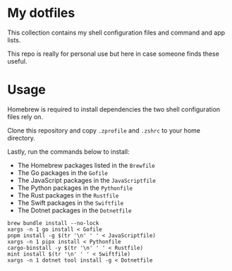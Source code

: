 # My dotfiles

This collection contains my shell configuration files and command and app lists.

This repo is really for personal use but here in case someone finds these useful.

# Usage

Homebrew is required to install dependencies the two shell configuration files rely on.

Clone this repository and copy `.zprofile` and `.zshrc` to your home directory.

Lastly, run the commands below to install:

- The Homebrew packages listed in the `Brewfile`
- The Go packages in the `Gofile`
- The JavaScript packages in the `JavaScriptfile`
- The Python packages in the `Pythonfile`
- The Rust packages in the `Rustfile`
- The Swift packages in the `Swiftfile`
- The Dotnet packages in the `Dotnetfile`

```shell
brew bundle install --no-lock
xargs -n 1 go install < Gofile
pnpm install -g $(tr '\n' ' ' < JavaScriptfile)
xargs -n 1 pipx install < Pythonfile
cargo-binstall -y $(tr '\n' ' ' < Rustfile)
mint install $(tr '\n' ' ' < Swiftfile)
xargs -n 1 dotnet tool install -g < Dotnetfile
```
